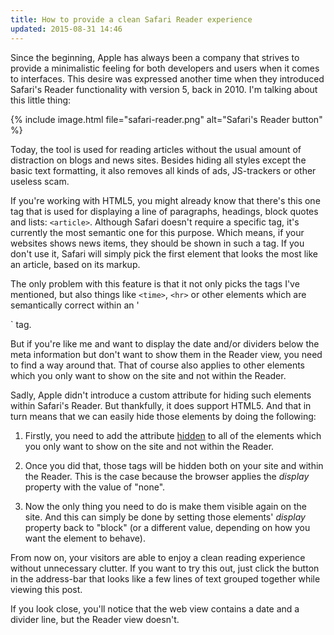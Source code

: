 ```yaml
---
title: How to provide a clean Safari Reader experience
updated: 2015-08-31 14:46
---
```


Since the beginning, Apple has always been a company that strives to provide a minimalistic feeling for both developers and users when it comes to interfaces. This desire was expressed another time when they introduced Safari's Reader functionality with version 5, back in 2010. I'm talking about this little thing:

{% include image.html file="safari-reader.png" alt="Safari's Reader button" %}

Today, the tool is used for reading articles without the usual amount of distraction on blogs and news sites. Besides hiding all styles except the basic text formatting, it also removes all kinds of ads, JS-trackers or other useless scam.

If you're working with HTML5, you might already know that there's this one tag that is used for displaying a line of paragraphs, headings, block quotes and lists: `<article>`. Although Safari doesn't require a specific tag, it's currently the most semantic one for this purpose. Which means, if your websites shows news items, they should be shown in such a tag. If you don't use it, Safari will simply pick the first element that looks the most like an article, based on its markup.

The only problem with this feature is that it not only picks the tags I've mentioned, but also things like `<time>`, `<hr>` or other elements which are semantically correct within an '<article>` tag.

But if you're like me and want to display the date and/or dividers below the meta information but don't want to show them in the Reader view, you need to find a way around that. That of course also applies to other elements which you only want to show on the site and not within the Reader.

Sadly, Apple didn't introduce a custom attribute for hiding such elements within Safari's Reader. But thankfully, it does support HTML5. And that in turn means that we can easily hide those elements by doing the following:

1. Firstly, you need to add the attribute [hidden][1] to all of the elements which you only want to show on the site and not within the Reader.

2. Once you did that, those tags will be hidden both on your site and within the Reader. This is the case because the browser applies the *display* property with the value of "none".

3. Now the only thing you need to do is make them visible again on the site. And this can simply be done by setting those elements' *display* property back to "block" (or a different value, depending on how you want the element to behave).

From now on, your visitors are able to enjoy a clean reading experience without unnecessary clutter. If you want to try this out, just click the button in the address-bar that looks like a few lines of text grouped together while viewing this post.

If you look close, you'll notice that the web view contains a date and a divider line, but the Reader view doesn't.

[1]: http://www.w3schools.com/tags/att_global_hidden.asp
